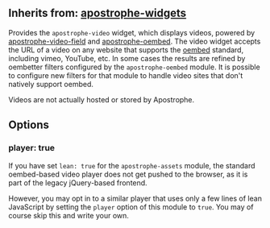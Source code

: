 ## Inherits from: [apostrophe-widgets](../apostrophe-widgets/README.md)
Provides the `apostrophe-video` widget, which displays videos, powered
by [apostrophe-video-field](https://docs.apostrophecms.org/apostrophe/modules/apostrophe-video-fields) and
[apostrophe-oembed](https://docs.apostrophecms.org/apostrophe/modules/apostrophe-oembed). The video
widget accepts the URL of a video on any website that supports the
[oembed](http://oembed.com/) standard, including vimeo, YouTube, etc.
In some cases the results are refined by oembetter filters configured
by the `apostrophe-oembed` module. It is possible to configure new filters
for that module to handle video sites that don't natively support oembed.

Videos are not actually hosted or stored by Apostrophe.

## Options

### player: true

If you have set `lean: true` for the `apostrophe-assets` module,
the standard oembed-based video player does not get pushed to the
browser, as it is part of the legacy jQuery-based frontend.

However, you may opt in to a similar player that uses only a
few lines of lean JavaScript by setting the `player` option
of this module to `true`. You may of course skip this and
write your own.


